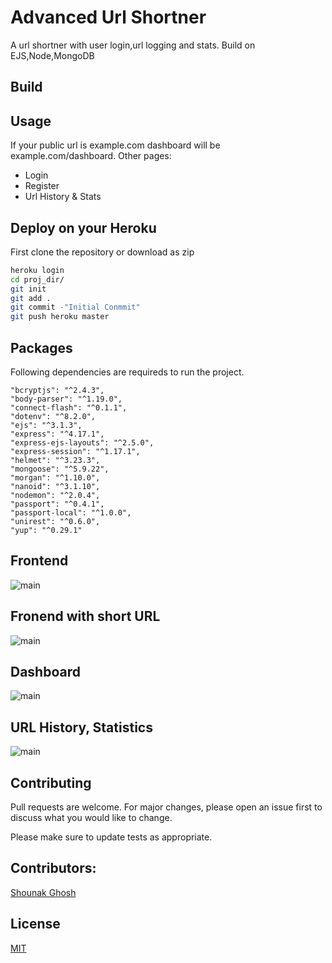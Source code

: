 # Advanced Url Shortner

A url shortner with user login,url logging and stats. Build on EJS,Node,MongoDB

## Build


## Usage

If your public url is example.com dashboard will be example.com/dashboard.
Other pages:
- Login
- Register
- Url History & Stats


## Deploy on your Heroku
First clone the repository or download as zip
```bash
heroku login
cd proj_dir/
git init
git add .
git commit -"Initial Conmmit"
git push heroku master
```

## Packages
Following dependencies are requireds to run the project.

```node
"bcryptjs": "^2.4.3",
"body-parser": "^1.19.0",
"connect-flash": "^0.1.1",
"dotenv": "^8.2.0",
"ejs": "^3.1.3",
"express": "^4.17.1",
"express-ejs-layouts": "^2.5.0",
"express-session": "^1.17.1",
"helmet": "^3.23.3",
"mongoose": "^5.9.22",
"morgan": "^1.10.0",
"nanoid": "^3.1.10",
"nodemon": "^2.0.4",
"passport": "^0.4.1",
"passport-local": "^1.0.0",
"unirest": "^0.6.0",
"yup": "^0.29.1"
```
## Frontend
![main](https://res.cloudinary.com/websway/image/upload/v1603455155/Url%20shortner/Screenshot_2020-10-23_at_5.39.44_PM.png)

## Fronend with short URL
![main](https://res.cloudinary.com/websway/image/upload/v1603455155/Url%20shortner/Screenshot_2020-10-23_at_5.39.55_PM.png)

## Dashboard
![main](https://res.cloudinary.com/websway/image/upload/v1603455155/Url%20shortner/Screenshot_2020-10-23_at_5.40.52_PM.png)

## URL History, Statistics
![main](https://res.cloudinary.com/websway/image/upload/v1603455156/Url%20shortner/Screenshot_2020-10-23_at_5.41.01_PM.png)

## Contributing
Pull requests are welcome. For major changes, please open an issue first to discuss what you would like to change.

Please make sure to update tests as appropriate.

## Contributors: 
[Shounak Ghosh](https://github.com/sghosh1810/)

## License
[MIT](https://choosealicense.com/licenses/mit/)